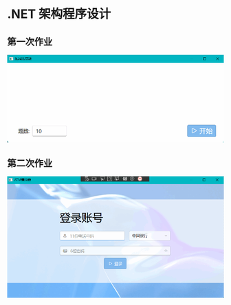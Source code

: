# .NET 架构程序设计
## 第一次作业
![第一次作业](HomeworkProject01/运行效果图.gif)
## 第二次作业
![第二次作业](HomeworkProject02/运行效果图.gif)